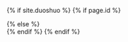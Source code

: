 {% if site.duoshuo %}
	{% if page.id %}
	<div class="ds-thread" data-thread-key="{{ page.id }}" data-url="{{ site.url }}{{ page.url }}" data-title="{{ page.title }}" />
	{% else %}
	<div class="ds-thread" data-thread-key="{{ site.url }}{{ page.url }}" />
	{% endif %}	
	<script type="text/javascript">
	/* duoshuo */
	var duoshuoQuery = {short_name:"{{ site.duoshuo }}"};
	(function() {
		var ds = document.createElement('script');
		ds.type = 'text/javascript';ds.async = true;
		ds.src = (document.location.protocol == 'https:' ? 'https:' : 'http:') + '//static.duoshuo.com/embed.js';
		ds.charset = 'UTF-8';
		(document.getElementsByTagName('head')[0] || document.getElementsByTagName('body')[0]).appendChild(ds);
	})();
	</script>
{% endif %}
